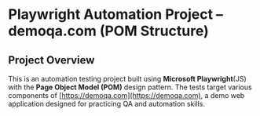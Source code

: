 # Playwright Automation Project – demoqa.com (POM Structure)

## Project Overview
This is an automation testing project built using **Microsoft Playwright**(JS) with the **Page Object Model (POM)** design pattern. 
The tests target various components of [https://demoqa.com](https://demoqa.com), a demo web application designed for practicing QA and automation skills.
